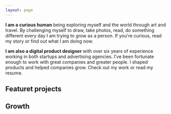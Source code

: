 ```yaml
---
layout: page
---
```


<titleSection class="grid-width" first="Hi to you! 👋" second="My name is Stjepan."/>

<div class="text full-width grid">
  <div class="text-inner grid-width">
    <p><b>I am a curious human</b> being exploring myself and the world through art and travel. By challenging myself to draw, <saber-link to="/my-story">take photos</saber-link>, <saber-link to="/my-story">read</saber-link>, do something different every day I am trying to grow as a person. If you're curious, read <saber-link to="/my-story">my story</saber-link> or find out what I am doing <saber-link to="/my-story">now</saber-link>.</p>
    <p class="short"><b>I am also a digital product designer</b> with over six years of experience working in both startups and advertising agencies. I’ve been fortunate enough to work with great companies and greater people. I shaped products and helped companies grow. Check out <saber-link to="/my-story">my work</saber-link> or read my <saber-link to="/my-story">resume</saber-link>.</p>
    <simg name="paperplane-illustration.svg" class="paperplane" />
    <simg name="desk-illustration.svg" class="desk" />
  </div>
</div>

<section class="projects grid-width">
  <h2 class="h3">Featuret projects</h2>
  <projectCard
    url="/work/agrivi"
    title="Agrivi"
    description="Farm managment software"
    period="2016"
    image="stjepangrgic-agrivi-card.jpg"
    linkText="Read the case study"
    :tags="['Branding', 'Icons', 'Web Application', 'Corporate Site']"
    underlinColor="#3A9300"/>
  <projectCard
    url="/work/share-istria"
    title="Share Istria"
    description="Creative Tourism Campaign"
    period="2016"
    image="stjepangrgic-shareistria-card.jpg"
    linkText="Read the case study"
    :tags="['Branding', 'Icons', 'Web Application', 'Corporate Site']"
    underlinColor="#0082AF"/>
  <projectCard
    url="/work/vip-xmass-chat"
    title="Vip Xmas Chat"
    description="Promotional Chat App"
    period="2016"
    image="stjepangrgic-card-vip-chat.jpg"
    linkText="Read the case study"
    :tags="['Branding', 'Icons', 'Web Application', 'Corporate Site']"
    textColor="#000"/>
</section>

<!-- ## Growth
Some of my work. Understanding of color, light, shapes, perspective helped me to go on design road I never have planed. -->
<div class="growth">
  <h2 class="h3">Growth</h2>
  <div class="growtg-grid">
    <smallCard
      url="/book-list" 
      title="Book list"
      icon="book.svg"/>
    <smallCard
      url="/fail-list" 
      title="Fail list"
      icon="fail.svg"/>
    <smallCard
      url="/bucket-list" 
      title="Bucket list"
      icon="bucket.svg"/>
  </div>
</div>




<script>
import slink from '@/theme/components/slink.vue'
import simg from '@/theme/components/simg.vue'
import sfigure from '@/theme/components/sfigure.vue'
import projectCard from '@/theme/components/projectCard.vue'
import smallCard from '@/theme/components/smallCard.vue'
import titleSection from '@/theme/components/titleSection.vue'

export default {
  components: {
    slink,
    simg,
    sfigure,
    projectCard,
    smallCard,
    titleSection
  },
  computed: {
    // icon() {
    //   return {
    //     backgroundImage: 'url(' + require('@/assets/images/' + 'fail.svg') + ')'
    //   }
    // }
  }
}
</script>

<style lang="stylus" scoped>

  .text
    background-color #FAF8F7
    border-top 2px solid #E6DFDC
    border-bottom 2px solid #E6DFDC
    position: relative
    &-inner
      position: relative
      .desk
        position: absolute
        bottom: -8px
        right: -76px
        z-index: -1
        @media screen and (max-width 900px) {
          position relative
          margin-top: -6rem
          bottom: -13px
          right: auto
        }

      .paperplane
        position absolute
        top -2rem
        left -14rem
        @media screen and (max-width 1310px) {
          display: none;
        }
    p
      margin-top: 4rem
      margin-bottom: 3rem
      &:last-of-type
        margin-top: 3rem
        margin-bottom: 4rem
  
  .short
    max-width: 632px

  .growtg-grid
    display: grid
    grid-template-columns: 1fr 1fr 1fr;
    grid-column-gap 1.6161616% /*16px*/
    height: 272px
    @media screen and (max-width 700px) {
      display: flex;
      flex-direction: column;
      height auto
      .small-card {
        height 272px
        margin-bottom: 1rem;
      }
    }

</style>





